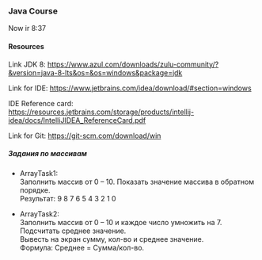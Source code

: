 ### Java Course 
Now ir 8:37

#### Resources

Link JDK 8: https://www.azul.com/downloads/zulu-community/?&version=java-8-lts&os=&os=windows&package=jdk

Link for IDE: https://www.jetbrains.com/idea/download/#section=windows

IDE Reference card: https://resources.jetbrains.com/storage/products/intellij-idea/docs/IntelliJIDEA_ReferenceCard.pdf

Link for Git: https://git-scm.com/download/win


##### Задания по массивам
* ArrayTask1:  
    Заполнить массив от 0 – 10. 
    Показать значение массива в обратном порядке.   
    Результат: 9 8 7 6 5 4 3 2 1 0
    
*    ArrayTask2:   
    Заполнить массив от 0 – 10 и каждое число умножить на 7.   
    Подсчитать среднее значение.   
    Вывесть на экран сумму, кол-во и среднее значение.   
    Формула: Среднее = Сумма/кол-во.
 

